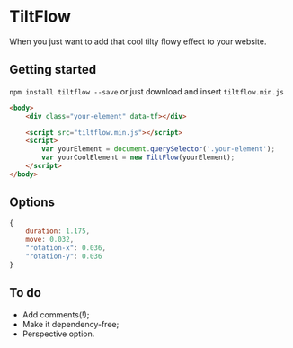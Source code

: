 # TiltFlow

When you just want to add that cool tilty flowy effect to your website.

## Getting started
`npm install tiltflow --save` or just download and insert `tiltflow.min.js`

```html
<body>
	<div class="your-element" data-tf></div>

	<script src="tiltflow.min.js"></script>
	<script>
		var yourElement = document.querySelector('.your-element');
		var yourCoolElement = new TiltFlow(yourElement);
	</script>
</body>
```

## Options
```js
{
    duration: 1.175,
	move: 0.032,
	"rotation-x": 0.036,
	"rotation-y": 0.036
}
```

## To do
- Add comments(!);
- Make it dependency-free;
- Perspective option.